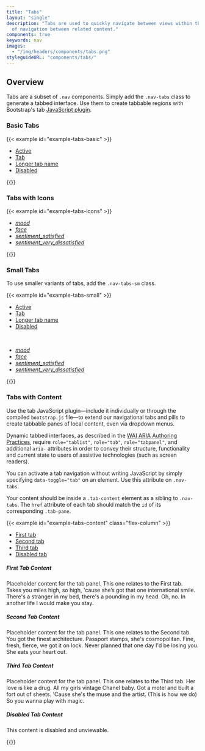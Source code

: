 ```yaml
---
title: "Tabs"
layout: "single"
description: "Tabs are used to quickly navigate between views within the same context. They serve as a form
  of navigation between related content."
components: true
keywords: nav
images:
  - "/img/headers/components/tabs.png"
styleguideURL: "components/tabs/"
---
```


## Overview

Tabs are a subset of `.nav` components. Simply add the
`.nav-tabs` class to generate a tabbed interface. Use them to
create tabbable regions with Bootstrap's tab
<a href="https://getbootstrap.com/docs/4.6/components/navs/#javascript-behavior" target="_blank">JavaScript
plugin</a>.

### Basic Tabs

{{< example id="example-tabs-basic" >}}
<ul class="nav nav-tabs">
  <li class="nav-item">
    <a class="nav-link active" href="#">Active</a>
  </li>
  <li class="nav-item">
    <a class="nav-link" href="#">Tab</a>
  </li>
  <li class="nav-item">
    <a class="nav-link" href="#">Longer tab name</a>
  </li>
  <li class="nav-item">
    <a class="nav-link disabled" href="#" tabindex="-1" aria-disabled="true">Disabled</a>
  </li>
</ul>
{{</ example >}}

### Tabs with Icons

{{< example id="example-tabs-icons" >}}
<ul class="nav nav-tabs">
  <li class="nav-item">
    <a class="nav-link active" href="#"><i class="modus-icon material-icons">mood</i></a>
  </li>
  <li class="nav-item">
    <a class="nav-link" href="#"><i class="modus-icon material-icons">face</i></a>
  </li>
  <li class="nav-item">
    <a class="nav-link" href="#"><i class="modus-icon material-icons">sentiment_satisfied</i></a>
  </li>
  <li class="nav-item">
    <a class="nav-link disabled" href="#" tabindex="-1" aria-disabled="true">
    <i class="modus-icon material-icons">sentiment_very_dissatisfied</i></a>
  </li>
</ul>
{{</ example >}}

### Small Tabs

To use smaller variants of tabs, add the `.nav-tabs-sm` class.

{{< example id="example-tabs-small" >}}
<ul class="nav nav-tabs nav-tabs-sm">
  <li class="nav-item">
    <a class="nav-link active" href="#">Active</a>
  </li>
  <li class="nav-item">
    <a class="nav-link" href="#">Tab</a>
  </li>
  <li class="nav-item">
    <a class="nav-link" href="#">Longer tab name</a>
  </li>
  <li class="nav-item">
    <a class="nav-link disabled" href="#" tabindex="-1" aria-disabled="true">Disabled</a>
  </li>
</ul>
<br>
<ul class="nav nav-tabs nav-tabs-sm">
  <li class="nav-item">
    <a class="nav-link active" href="#"><i class="modus-icon material-icons">mood</i></a>
  </li>
  <li class="nav-item">
    <a class="nav-link" href="#"><i class="modus-icon material-icons">face</i></a>
  </li>
  <li class="nav-item">
    <a class="nav-link" href="#"><i class="modus-icon material-icons">sentiment_satisfied</i></a>
  </li>
  <li class="nav-item">
    <a class="nav-link disabled" href="#" tabindex="-1" aria-disabled="true"><i class="modus-icon material-icons">sentiment_very_dissatisfied</i></a>
  </li>
</ul>
{{</ example >}}

### Tabs with Content

Use the tab JavaScript plugin—include it individually or through the
compiled `bootstrap.js` file—to extend our navigational tabs and
pills to create tabbable panes of local content, even via dropdown menus.

Dynamic tabbed interfaces, as described in the
<a href="https://www.w3.org/TR/wai-aria-practices/#tabpanel"><abbr title="Web Accessibility Initiative">WAI</abbr>
<abbr title="Accessible Rich Internet Applications">ARIA</abbr>
Authoring Practices</a>, require `role="tablist"`, `role="tab"`,
`role="tabpanel"`, and additional `aria-` attributes
in order to convey their structure, functionality and current state to users
of assistive technologies (such as screen readers).

You can activate a tab navigation without writing JavaScript by simply
specifying `data-toggle="tab"` on an element. Use this attribute
on `.nav-tabs`.

Your content should be inside a `.tab-content` element as a
sibling to `.nav-tabs`. The `href` attribute of each
tab should match the `id` of its corresponding
`.tab-pane`.

{{< example id="example-tabs-content" class="flex-column" >}}
<ul class="nav nav-tabs" id="exampleTab" role="tablist">
  <li class="nav-item">
    <a class="nav-link active" id="exampleFirstTab" data-toggle="tab" href="#exampleFirst" role="tab" aria-controls="exampleFirst" aria-selected="true">First tab</a>
  </li>
  <li class="nav-item">
    <a class="nav-link" id="exampleSecondTab" data-toggle="tab" href="#exampleSecond" role="tab" aria-controls="exampleSecond" aria-selected="false">Second tab</a>
  </li>
  <li class="nav-item">
    <a class="nav-link" id="exampleThirdTab" data-toggle="tab" href="#exampleThird" role="tab" aria-controls="exampleThird" aria-selected="false">Third tab</a>
  </li>
  <li class="nav-item">
    <a class="nav-link disabled" id="disabledTab" data-toggle="tab" href="#exampleDisabled" role="tab" aria-controls="exampleDisabled" aria-selected="false">Disabled tab</a>
  </li>
</ul>
<div class="tab-content py-3" id="exampleTabContent">
  <div class="tab-pane fade show active" id="exampleFirst" role="tabpanel" aria-labelledby="exampleFirstTab">
    <h5 id="first-tab-content">First Tab Content</h5>
    <p>
      Placeholder content for the tab panel. This one relates to the First tab. Takes you miles high, so high,
      'cause she’s got that one international smile. There's a stranger in my bed, there's a pounding in my
      head. Oh, no. In another life I would make you stay.
    </p>
  </div>
  <div class="tab-pane fade" id="exampleSecond" role="tabpanel" aria-labelledby="exampleSecondTab">
    <h5 id="second-tab-content">Second Tab Content</h5>
    <p>
      Placeholder content for the tab panel. This one relates to the Second tab. You got the finest
      architecture. Passport stamps, she's cosmopolitan. Fine, fresh, fierce, we got it on lock. Never planned
      that one day I'd be losing you. She eats your heart out.
    </p>
  </div>
  <div class="tab-pane fade" id="exampleThird" role="tabpanel" aria-labelledby="exampleThirdTab">
    <h5 id="third-tab-content">Third Tab Content</h5>
    <p>
      Placeholder content for the tab panel. This one relates to the Third tab. Her love is like a drug. All
      my girls vintage Chanel baby. Got a motel and built a fort out of sheets. 'Cause she's the muse and the
      artist. (This is how we do) So you wanna play with magic.
    </p>
  </div>
  <div class="tab-pane fade" id="exampleDisabled" role="tabpanel" aria-labelledby="disabledTab">
    <h5 id="disabled-tab-content">Disabled Tab Content</h5>
    <p>
      This content is disabled and unviewable.
    </p>
  </div>
</div>
{{</ example >}}
